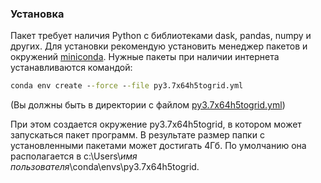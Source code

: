 ### Установка

Пакет требует наличия Python c библиотеками dask, pandas, numpy и других. Для установки рекомендую установить менеджер пакетов и окружений [miniconda](https://conda.io/miniconda.html). Нужные пакеты при наличии интернета устанавливаются командой:
```cmd
conda env create --force --file py3.7x64h5togrid.yml
```
(Вы должны быть в директории с файлом [py3.7x64h5togrid.yml](py3.7x64h5togrid.yml))

При этом создается окружение py3.7x64h5togrid, в котором может запускаться пакет программ. В результате размер папки с установленными пакетами может достигать 4Гб. По умолчанию она располагается в c:\Users\\_имя пользователя_\conda\envs\py3.7x64h5togrid.